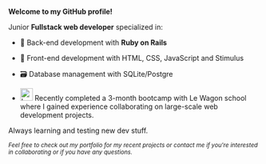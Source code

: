 **Welcome to my GitHub profile!**

Junior **Fullstack web developer** specialized in:

- 💾 Back-end development with **Ruby on Rails**

- 🎨 Front-end development with HTML, CSS, JavaScript and Stimulus

- 🗃️ Database management with SQLite/Postgre

-  <picture><img alt="Le Wagon's logo." src="https://i.imgur.com/UxVdvk8.png" width="25px" height="25px"></picture>  Recently completed a 3-month bootcamp with Le Wagon school where I gained experience collaborating on large-scale web development projects.


Always learning and testing new dev stuff.

<sub>*Feel free to check out my portfolio for my recent projects or contact me if you're interested in collaborating or if you have any questions.*</sub>
